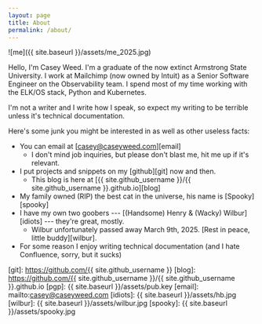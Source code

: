```yaml
---
layout: page
title: About
permalink: /about/
---
```


![me]({{ site.baseurl }}/assets/me_2025.jpg)

Hello, I'm Casey Weed. I'm a graduate of the now extinct Armstrong State University. I work at Mailchimp (now owned by Intuit) as a Senior Software Engineer on the Observability team. I spend most of my time working with the ELK/OS stack, Python and Kubernetes.

I'm not a writer and I write how I speak, so expect my writing to be terrible unless it's technical documentation.

Here's some junk you might be interested in as well as other useless facts:

* You can email at [casey@caseyweed.com][email]
    * I don't mind job inquiries, but please don't blast me, hit me up if it's relevant.
* I put projects and snippets on my [github][git] now and then.
    * This blog is here at [{{ site.github_username }}/{{ site.github_username }}.github.io][blog]
* My family owned (RIP) the best cat in the universe, his name is [Spooky][spooky]
* I have my own two goobers --- [(Handsome) Henry & (Wacky) Wilbur][idiots] --- they're great, mostly.
    * Wilbur unfortunately passed away March 9th, 2025. [Rest in peace, little buddy][wilbur].
* For some reason I enjoy writing technical documentation (and I hate Confluence, sorry, but it sucks)

[git]: https://github.com/{{ site.github_username }}
[blog]: https://github.com/{{ site.github_username }}/{{ site.github_username }}.github.io
[pgp]: {{ site.baseurl }}/assets/pub.key
[email]: mailto:casey@caseyweed.com
[idiots]: {{ site.baseurl }}/assets/hb.jpg
[wilbur]: {{ site.baseurl }}/assets/wilbur.jpg
[spooky]: {{ site.baseurl }}/assets/spooky.jpg
